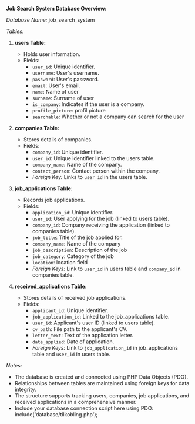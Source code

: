 **Job Search System Database Overview:**

*Database Name:* job_search_system

*Tables:*

1. **users Table:**
   - Holds user information.
   - Fields:
     - `user_id`: Unique identifier.
     - `username`: User's username.
     - `password`: User's password.
     - `email`: User's email.
     - `name`: Name of user
     - `surname`: Surname of user
     - `is_company`: Indicates if the user is a company.
     - `profile_picture`: profil picture
     - `searchable`: Whether or not a company can search for the user

2. **companies Table:**
   - Stores details of companies.
   - Fields:
     - `company_id`: Unique identifier.
     - `user_id`: Unique identifier linked to the users table.
     - `company_name`: Name of the company.
     - `contact_person`: Contact person within the company.
     - *Foreign Key:* Links to `user_id` in the users table.

3. **job_applications Table:**
   - Records job applications.
   - Fields:
     - `application_id`: Unique identifier.
     - `user_id`: User applying for the job (linked to users table).
     - `company_id`: Company receiving the application (linked to companies table).
     - `job_title`: Title of the job applied for.
     - `company_name`: Name of the company
     - `job_description`: Description of the job
     - `job_category`: Category of the job
     - `location`: location field
     - *Foreign Keys:* Link to `user_id` in users table and `company_id` in companies table.

4. **received_applications Table:**
   - Stores details of received job applications.
   - Fields:
     - `applicant_id`: Unique identifier.
     - `job_application_id`: Linked to the job_applications table.
     - `user_id`: Applicant's user ID (linked to users table).
     - `cv_path`: File path to the applicant's CV.
     - `letter_text`: Text of the application letter.
     - `date_applied`: Date of application.
     - *Foreign Keys:* Link to `job_application_id` in job_applications table and `user_id` in users table.

*Notes:*
- The database is created and connected using PHP Data Objects (PDO).
- Relationships between tables are maintained using foreign keys for data integrity.
- The structure supports tracking users, companies, job applications, and received applications in a comprehensive manner.
- Include your database connection script here using PDO: include('database/tilkobling.php');
